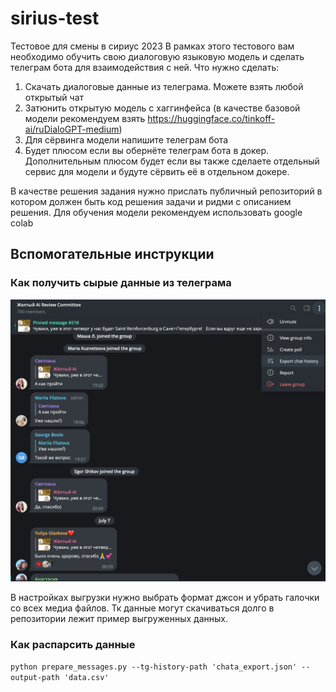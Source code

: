 # sirius-test
Тестовое для смены в сириус 2023
В рамках этого тестового вам необходимо обучить свою диалоговую языковую модель и сделать телеграм бота для взаимодействия с ней.
Что нужно сделать:
1) Скачать диалоговые данные из телеграма. Можете взять любой открытый чат
2) Затюнить открытую модель с хаггинфейса (в качестве базовой модели рекомендуем взять https://huggingface.co/tinkoff-ai/ruDialoGPT-medium)
3) Для сёрвинга модели напишите телеграм бота
4) Будет плюсом если вы обернёте телеграм бота в докер. Дополнительным плюсом будет если вы также сделаете отдельный сервис для модели и будуте сёрвить её в отдельном докере.

В качестве решения задания нужно прислать публичный репозиторий в котором должен быть код решения задачи и ридми с описанием решения. Для обучения модели рекомендуем использовать google colab

## Вспомогательные инструкции

### Как получить сырые данные из телеграма

![pic](data.png)

В настройках выгрузки нужно выбрать формат джсон и убрать галочки со всех медиа файлов. Тк данные могут скачиваться долго в репозитории лежит пример выгруженных данных.

### Как распарсить данные

`python prepare_messages.py --tg-history-path 'chata_export.json' --output-path 'data.csv'`

